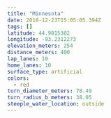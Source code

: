 ```yaml
---
title: "Minnesota"
date: 2018-12-23T15:05:05.394Z
tags: []
latitude: 44.9815302
longitude: -93.2312273
elevation_meters: 254
distance_meters: 400
lap_lanes: 10
home_lanes: 10
surface_type: artificial
colors: 
  - red
turn_diameter_meters: 78.49
turn_radius_b_meters: 38.05
steeple_water_location: outside
---
```


